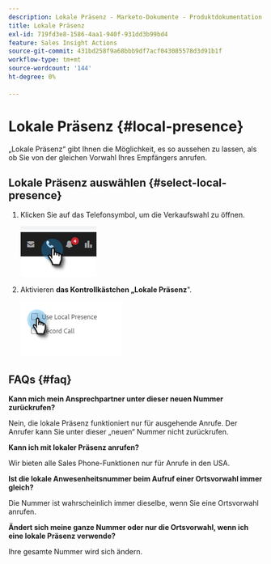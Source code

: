 ```yaml
---
description: Lokale Präsenz - Marketo-Dokumente - Produktdokumentation
title: Lokale Präsenz
exl-id: 719fd3e8-1586-4aa1-940f-931dd3b99bd4
feature: Sales Insight Actions
source-git-commit: 431bd258f9a68bbb9df7acf043085578d3d91b1f
workflow-type: tm+mt
source-wordcount: '144'
ht-degree: 0%

---
```


# Lokale Präsenz {#local-presence}

„Lokale Präsenz“ gibt Ihnen die Möglichkeit, es so aussehen zu lassen, als ob Sie von der gleichen Vorwahl Ihres Empfängers anrufen.

## Lokale Präsenz auswählen {#select-local-presence}

1. Klicken Sie auf das Telefonsymbol, um die Verkaufswahl zu öffnen.

   ![](assets/local-presence-1.png)

1. Aktivieren **das Kontrollkästchen „Lokale Präsenz**&quot;.

   ![](assets/local-presence-2.png)

## FAQs {#faq}

**Kann mich mein Ansprechpartner unter dieser neuen Nummer zurückrufen?**

Nein, die lokale Präsenz funktioniert nur für ausgehende Anrufe. Der Anrufer kann Sie unter dieser „neuen“ Nummer nicht zurückrufen.

**Kann ich mit lokaler Präsenz anrufen?**

Wir bieten alle Sales Phone-Funktionen nur für Anrufe in den USA.

**Ist die lokale Anwesenheitsnummer beim Aufruf einer Ortsvorwahl immer gleich?**

Die Nummer ist wahrscheinlich immer dieselbe, wenn Sie eine Ortsvorwahl anrufen.

**Ändert sich meine ganze Nummer oder nur die Ortsvorwahl, wenn ich eine lokale Präsenz verwende?**

Ihre gesamte Nummer wird sich ändern.
